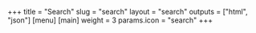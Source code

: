+++
title = "Search"
slug = "search"
layout = "search"
outputs = ["html", "json"]
[menu]
  [main]
    weight = 3
    params.icon = "search"
+++
